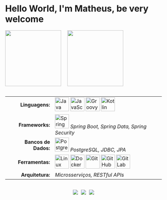 <h1>Hello World, I'm Matheus, be very welcome</h1>

<!-- Bloco dos cards lado a lado -->
<div style="display: flex; gap: 20px; flex-wrap: wrap; align-items: center;">
  <img height="180em" src="https://github-readme-stats.vercel.app/api?username=Matheus-Nisholas&show_icons=true&theme=tokyonight&include_all_commits=true&count_private=true"/>
  <img height="180em" src="https://github-readme-stats.vercel.app/api/top-langs/?username=Matheus-Nisholas&layout=compact&langs_count=6&theme=tokyonight"/>
</div>

<br/>

<!-- Bloco das tecnologias -->
<table align="center">
  <tr>
    <td align="right" valign="middle"><strong>Linguagens:</strong></td>
    <td valign="middle">
      <img src="https://cdn.jsdelivr.net/gh/devicons/devicon/icons/java/java-original.svg" alt="Java" width="45" height="45"/>
      <img src="https://cdn.jsdelivr.net/gh/devicons/devicon/icons/javascript/javascript-original.svg" alt="JavaScript" width="45" height="45"/>
      <img src="https://cdn.jsdelivr.net/gh/devicons/devicon/icons/groovy/groovy-original.svg" alt="Groovy" width="45" height="45"/>
      <img src="https://cdn.jsdelivr.net/gh/devicons/devicon/icons/kotlin/kotlin-original.svg" alt="Kotlin" width="45" height="45"/>
    </td>
  </tr>
  <tr>
    <td align="right" valign="middle"><strong>Frameworks:</strong></td>
    <td valign="middle">
      <img src="https://cdn.jsdelivr.net/gh/devicons/devicon/icons/spring/spring-original.svg" alt="Spring" width="45" height="45"/>
      <em>Spring Boot, Spring Data, Spring Security</em>
    </td>
  </tr>
  <tr>
    <td align="right" valign="middle"><strong>Bancos de Dados:</strong></td>
    <td valign="middle">
      <img src="https://cdn.jsdelivr.net/gh/devicons/devicon/icons/postgresql/postgresql-original.svg" alt="PostgreSQL" width="45" height="45"/>
      <em>PostgreSQL, JDBC, JPA</em>
    </td>
  </tr>
  <tr>
    <td align="right" valign="middle"><strong>Ferramentas:</strong></td>
    <td valign="middle">
      <img src="https://cdn.jsdelivr.net/gh/devicons/devicon/icons/linux/linux-original.svg" alt="Linux" width="45" height="45"/>
      <img src="https://cdn.jsdelivr.net/gh/devicons/devicon/icons/docker/docker-original.svg" alt="Docker" width="45" height="45"/>
      <img src="https://cdn.jsdelivr.net/gh/devicons/devicon/icons/git/git-original.svg" alt="Git" width="45" height="45"/>
      <img src="https://cdn.jsdelivr.net/gh/devicons/devicon/icons/github/github-original.svg" alt="GitHub" width="45" height="45"/>
      <img src="https://cdn.jsdelivr.net/gh/devicons/devicon/icons/gitlab/gitlab-original.svg" alt="GitLab" width="45" height="45"/>
    </td>
  </tr>
  <tr>
    <td align="right" valign="middle"><strong>Arquitetura:</strong></td>
    <td valign="middle">
      <em>Microsserviços, RESTful APIs</em>
    </td>
  </tr>
</table>

<br/>

<!-- Bloco das redes sociais -->
<div style="display: flex; gap: 10px; flex-wrap: wrap; align-items: center; justify-content: center;">
  <a href="https://www.instagram.com/onisholas_/" target="_blank">
    <img src="https://img.shields.io/badge/-Instagram-%23E4405F?style=for-the-badge&logo=instagram&logoColor=white"/>
  </a>
  <a href="mailto:nisholas.contatos@outlook.com" target="_blank">
    <img src="https://img.shields.io/badge/-Outlook-%230078D4?style=for-the-badge&logo=microsoft-outlook&logoColor=white"/>
  </a>
  <a href="https://www.linkedin.com/in/nisholas-dev/" target="_blank">
    <img src="https://img.shields.io/badge/-LinkedIn-%230077B5?style=for-the-badge&logo=linkedin&logoColor=white"/>
  </a>
</div>

